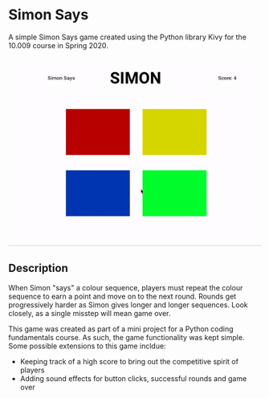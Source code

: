 # Simon Says

A simple Simon Says game created using the Python library Kivy for the 10.009 course in Spring 2020.

![Gameplay](images/gameplay.gif)

## Description

When Simon "says" a colour sequence, players must repeat the colour sequence to earn a point and move on to the next round. Rounds get progressively harder as Simon gives longer and longer sequences. Look closely, as a single misstep will mean game over.

This game was created as part of a mini project for a Python coding fundamentals course. As such, the game functionality was kept simple. Some possible extensions to this game incldue:

- Keeping track of a high score to bring out the competitive spirit of players
- Adding sound effects for button clicks, successful rounds and game over
